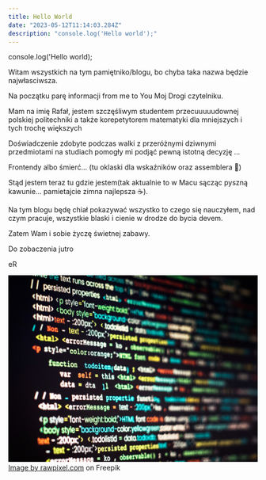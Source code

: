 ```yaml
---
title: Hello World
date: "2023-05-12T11:14:03.284Z"
description: "console.log('Hello world');"
---
```

console.log('Hello world);

Witam wszystkich na tym pamiętniko/blogu, bo chyba taka nazwa będzie najwłasciwsza.

Na początku parę informacji from me to You Moj Drogi czytelniku.

Mam na imię Rafał, jestem szczęśliwym studentem przecuuuuudownej polskiej politechniki a także korepetytorem matematyki dla mniejszych i tych trochę większych 

Doświadczenie zdobyte podczas walki z przeróżnymi dziwnymi przedmiotami na studiach pomogły mi podjąć pewną istotną decyzję ...

Frontendy albo śmierć...   (tu oklaski dla wskaźników oraz assemblera 👏)

Stąd jestem teraz tu gdzie jestem(tak aktualnie to w Macu sącząc pyszną kawunie... pamietajcie zimna najlepsza ☕️).

Na tym blogu będę chiał pokazywać wszystko to czego się nauczyłem, nad czym pracuje, wszystkie blaski i cienie w drodze do bycia devem.

Zatem Wam i sobie życzę świetnej zabawy.

Do zobaczenia jutro 

eR

![coding](./coding.jpg) <a href="https://www.freepik.com/free-photo/computer-program-coding-screen_18415585.htm#page=5&query=learn%20programming&position=9&from_view=keyword&track=ais"> Image by rawpixel.com</a> on Freepik
